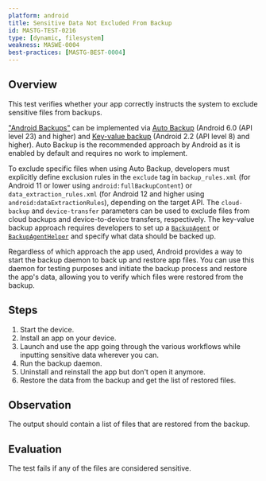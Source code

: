 ```yaml
---
platform: android
title: Sensitive Data Not Excluded From Backup
id: MASTG-TEST-0216
type: [dynamic, filesystem]
weakness: MASWE-0004
best-practices: [MASTG-BEST-0004]
---
```


## Overview

This test verifies whether your app correctly instructs the system to exclude sensitive files from backups.

["Android Backups"](../../../0x05d-Testing-Data-Storage/#backups) can be implemented via [Auto Backup](https://developer.android.com/identity/data/autobackup) (Android 6.0 (API level 23) and higher) and [Key-value backup](https://developer.android.com/identity/data/keyvaluebackup) (Android 2.2 (API level 8) and higher). Auto Backup is the recommended approach by Android as it is enabled by default and requires no work to implement.

To exclude specific files when using Auto Backup, developers must explicitly define exclusion rules in the `exclude` tag in `backup_rules.xml` (for Android 11 or lower using `android:fullBackupContent`) or `data_extraction_rules.xml` (for Android 12 and higher using `android:dataExtractionRules`), depending on the target API. The `cloud-backup` and `device-transfer` parameters can be used to exclude files from cloud backups and device-to-device transfers, respectively. The key-value backup approach requires developers to set up a [`BackupAgent`](https://developer.android.com/identity/data/keyvaluebackup#BackupAgent) or [`BackupAgentHelper`](https://developer.android.com/identity/data/keyvaluebackup#BackupAgentHelper) and specify what data should be backed up.

Regardless of which approach the app used, Android provides a way to start the backup daemon to back up and restore app files. You can use this daemon for testing purposes and initiate the backup process and restore the app's data, allowing you to verify which files were restored from the backup.

## Steps

1. Start the device.
2. Install an app on your device.
3. Launch and use the app going through the various workflows while inputting sensitive data wherever you can.
4. Run the backup daemon.
5. Uninstall and reinstall the app but don't open it anymore.
6. Restore the data from the backup and get the list of restored files.

## Observation

The output should contain a list of files that are restored from the backup.

## Evaluation

The test fails if any of the files are considered sensitive.

